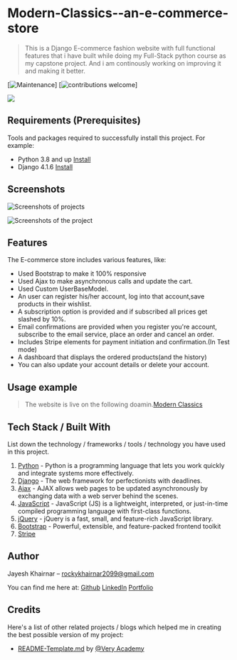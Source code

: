 # Modern-Classics--an-e-commerce-store

> This is a Django E-commerce fashion website with full functional features that i have built while doing my Full-Stack python course as my capstone project. And i am continously working on improving it and making it better.

[![Maintenance](https://img.shields.io/badge/Maintained%3F-yes-green.svg)]
[![contributions welcome](https://img.shields.io/badge/contributions-welcome-brightgreen.svg?style=flat)]


![](https://drive.google.com/file/d/1rz0QYQpciWeOLkieRc_MuN4mjFEbne8t/view)


## Requirements  (Prerequisites)
Tools and packages required to successfully install this project.
For example:

* Python 3.8 and up [Install](https://docs.python.org/3/using/index.html)
* Django 4.1.6 [Install](https://docs.djangoproject.com/en/4.1/topics/install/)


## Screenshots

![Screenshots of projects](https://drive.google.com/file/d/1qYL6eU1Xjcw7F1YOQO0iNZ0e-qdQeb5P/view)

![Screenshots of the project](https://drive.google.com/file/d/1Vw2dhq8js-HKg5Lvh72mMyKUaxv0V4ZG/view)


## Features
The E-commerce store includes various features, like:

* Used Bootstrap to make it 100% responsive
* Used Ajax to make asynchronous calls and update the cart.
* Used Custom UserBaseModel.
* An user can register his/her account, log into that account,save products in their wishlist.
* A subscription option is provided and if subscribed all prices get slashed by 10%.
* Email confirmations are provided when you register you're account, subscribe to the email service, place an order and cancel an order.
* Includes Stripe elements for payment initiation and confirmation.(In Test mode)
* A dashboard that displays the ordered products(and the history)
* You can also update your account details or delete your account.



## Usage example
> The website is live on the following doamin.[Modern Classics](https://modernclassics.pythonanywhere.com/)


## Tech Stack / Built With
List down the technology / frameworks / tools / technology you have used in this project.
1. [Python](https://www.python.org/) - Python is a programming language that lets you work quickly and integrate systems more effectively.
2. [Django](https://www.djangoproject.com/) - The web framework for perfectionists with deadlines.
3. [Ajax](https://developer.mozilla.org/en-US/docs/Web/Guide/AJAX) - AJAX allows web pages to be updated asynchronously by exchanging data with a web server behind the scenes.
4. [JavaScript](https://developer.mozilla.org/en-US/docs/Web/JavaScript) - JavaScript (JS) is a lightweight, interpreted, or just-in-time compiled programming language with first-class functions.
5. [jQuery](https://jquery.com/) - jQuery is a fast, small, and feature-rich JavaScript library.
6. [Bootstrap](https://getbootstrap.com/) - Powerful, extensible, and feature-packed frontend toolkit
6. [Stripe](https://stripe.com/en-in) 


## Author
Jayesh Khairnar  – rockykhairnar2099@gmail.com
 
 You can find me here at:
[Github](https://github.com/Jayesh-Ru)
[LinkedIn](www.linkedin.com/in/jayesh-khairnar-0b5735207)
[Portfolio](https://jayesh-khairnar.netlify.app/)

## Credits

Here's a list of other related projects / blogs which helped me in creating the best possible version of my project:
* [README-Template.md](https://github.com/veryacademy/django-ecommerce-project) by [@Very Academy](https://github.com/veryacademy)


